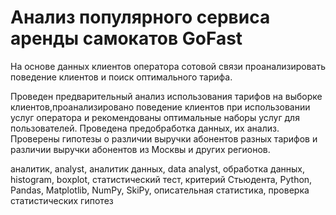 # Анализ популярного сервиса аренды самокатов GoFast

На основе данных клиентов оператора сотовой связи проанализировать поведение клиентов и поиск оптимального тарифа.

Проведен предварительный анализ использования тарифов на выборке клиентов,проанализировано поведение клиентов при использовании услуг оператора и рекомендованы оптимальные наборы услуг для пользователей. Проведена предобработка данных, их анализ. Проверены гипотезы о различии выручки абонентов разных тарифов и различии выручки абонентов из Москвы и других регионов.

аналитик, analyst, аналитик данных, data analyst, обработка данных, histogram, boxplot, статистический тест, критерий Стьюдента, Python, Pandas, Matplotlib, NumPy, SkiPy, описательная статистика, проверка статистических гипотез
